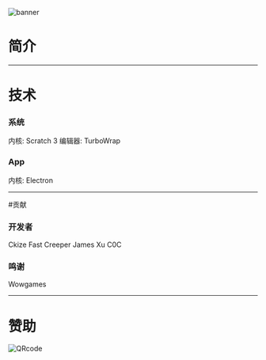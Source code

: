 ![banner](https://s21.ax1x.com/2025/01/01/pESt4EQ.png "banner")

# 简介

------------


# 技术
### 系统
内核: Scratch 3
编辑器: TurboWrap

### App
内核: Electron

------------


#贡献
### 开发者
Ckize
Fast
Creeper
James Xu
C0C

### 鸣谢
Wowgames

------------


# 赞助
![QRcode]([https://s21.ax1x.com/2025/01/01/pESJqGq.png](https://github.com/TransmarkTech/Cosine-OS/blob/main/QRcode.png))
